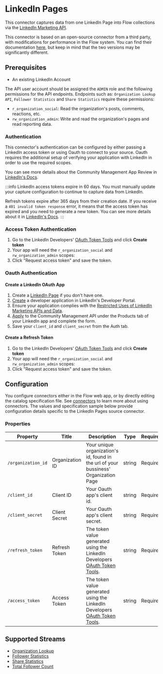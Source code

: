 

# LinkedIn Pages

This connector captures data from one LinkedIn Page into Flow collections via the [LinkedIn Marketing API](https://learn.microsoft.com/en-us/linkedin/marketing/integrations/marketing-integrations-overview?view=li-lms-2024-03).

This connector is based on an open-source connector from a third party, with modifications for performance in the Flow system.
You can find their documentation [here](https://docs.airbyte.com/integrations/sources/linkedin-pages), but keep in mind that the two versions may be significantly different.

## Prerequisites

* An existing LinkedIn Account

The API user account should be assigned the `ADMIN` role and the following permissions for the API endpoints.
Endpoints such as: `Organization Lookup API`, `Follower Statistics` and `Share Statistics` require these permissions:
- `r_organization_social`: Read the organization's posts, comments, reactions, etc.
- `rw_organization_admin`: Write and read the organization's pages and read reporting data.

### Authentication
This connector's authentication can be configured by either passing a LinkedIn access token or using Oauth to connect to your source. Oauth requires the additional setup of verifying your application with LinkedIn in order to use the required scopes.

You can see more details about the Community Management App Review in [LinkedIn's Docs](https://learn.microsoft.com/en-us/linkedin/marketing/community-management-app-review?view=li-lms-2024-03).

:::info
LinkedIn access tokens expire in 60 days.
You must manually update your capture configuration to continue to capture data from LinkedIn.

Refresh tokens expire after 365 days from their creation date. If you receive a `401 invalid token response` error, it means that the access token has expired and you need to generate a new token. You can see more details about it in [LinkedIn's Docs](https://docs.microsoft.com/en-us/linkedin/shared/authentication/authorization-code-flow).
:::

### Access Token Authentication

1. Go to the LinkedIn Developers' [OAuth Token Tools](https://www.linkedin.com/developers/tools/oauth) and click **Create token**
2. Your app will need the `r_organization_social` and `rw_organization_admin` scopes:
3. Click "Request access token" and save the token.

### Oauth Authentication

#### Create a LinkedIn OAuth App
1. Create a [LinkedIn Page](https://www.linkedin.com/help/linkedin/answer/a543852) if you don't have one.
2. [Create](https://www.linkedin.com/developers/apps/new) a developer application in LinkedIn's Developer Portal.
3. Ensure your application complies with the [Restricted Uses of LinkedIn Marketing APIs and Data](https://learn.microsoft.com/en-us/linkedin/marketing/restricted-use-cases?view=li-lms-2024-03).
4. [Apply](https://learn.microsoft.com/en-us/linkedin/marketing/increasing-access?view=li-lms-2024-03#increasing-access) to the Community Management API under the Products tab of your LinkedIn app and complete the form.
5. Save your `client_id` and `client_secret` from the Auth tab.

#### Create a Refresh Token
1. Go to the LinkedIn Developers' [OAuth Token Tools](https://www.linkedin.com/developers/tools/oauth) and click **Create token**
2. Your app will need the `r_organization_social` and `rw_organization_admin` scopes:
3. Click "Request access token" and save the token.

## Configuration

You configure connectors either in the Flow web app, or by directly editing the catalog specification file.
See [connectors](/concepts/connectors.md#using-connectors) to learn more about using connectors. The values and specification sample below provide configuration details specific to the LinkedIn Pages source connector.

### Properties

| Property           | Title           | Description                                                                                                                   | Type   | Required/Default |
| ------------------ | --------------- | ----------------------------------------------------------------------------------------------------------------------------- | ------ | ---------------- |
| `/organization_id` | Organization ID | Your unique organization's id, found in the url of your bussiness' Organization Page                                          | string | Required         |
| `/client_id`       | Client ID       | Your Oauth app's client id.                                                                                                   | string | Required         |
| `/client_secret`   | Client Secret   | Your Oauth app's client secret.                                                                                               | string | Required         |
| `/refresh_token`   | Refresh Token   | The token value generated using the LinkedIn Developers [OAuth Token Tools](https://www.linkedin.com/developers/tools/oauth). | string | Required         |
| `/access_token`    | Access Token    | The token value generated using the LinkedIn Developers [OAuth Token Tools](https://www.linkedin.com/developers/tools/oauth). | string | Required         |


## Supported Streams

- [Organization Lookup](https://docs.microsoft.com/en-us/linkedin/marketing/integrations/community-management/organizations/organization-lookup-api?tabs=http#retrieve-organizations)
- [Follower Statistics](https://docs.microsoft.com/en-us/linkedin/marketing/integrations/community-management/organizations/follower-statistics?tabs=http#retrieve-lifetime-follower-statistics)
- [Share Statistics](https://docs.microsoft.com/en-us/linkedin/marketing/integrations/community-management/organizations/share-statistics?tabs=http#retrieve-lifetime-share-statistics)
- [Total Follower Count](https://docs.microsoft.com/en-us/linkedin/marketing/integrations/community-management/organizations/organization-lookup-api?tabs=http#retrieve-organization-follower-count)
